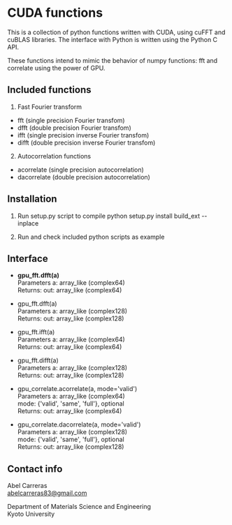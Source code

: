 CUDA functions
==============
This is a collection of python functions written with CUDA,
using cuFFT and cuBLAS libraries.
The interface with Python is written using the Python C API.

These functions intend to mimic the behavior of numpy functions: fft and correlate
using the power of GPU.

Included functions
---------------------------------------------------------

1. Fast Fourier transform
  - fft   (single precision Fourier transfom)
  - dfft  (double precision Fourier transfom)
  - ifft  (single precision inverse Fourier transfom)
  - difft (double precision inverse Fourier transfom)

2. Autocorrelation functions
  - acorrelate (single precision autocorrelation)
  - dacorrelate (double precision autocorrelation)


Installation
---------------------------------------------------------

1. Run setup.py script to compile
   python setup.py install build_ext  --inplace

2. Run and check included python scripts as example


Interface
---------------------------------------------------------

- **gpu_fft.dfft(a)**
<br>Parameters    a: array_like (complex64)
<br>Returns:      out: array_like (complex64)

- gpu_fft.dfft(a)
<br>Parameters    a: array_like (complex128)
<br>Returns:      out: array_like (complex128)

- gpu_fft.ifft(a)
<br>Parameters    a: array_like (complex64)
<br>Returns:      out: array_like (complex64)

- gpu_fft.difft(a)
<br>Parameters    a: array_like (complex128)
<br>Returns:      out: array_like (complex128)

- gpu_correlate.acorrelate(a, mode='valid')
<br>Parameters    a: array_like (complex64)
               <br>mode: {'valid', 'same', 'full'}, optional
<br>Returns:      out: array_like (complex64)

- gpu_correlate.dacorrelate(a, mode='valid')
<br>Parameters    a: array_like (complex128)
              <br>mode: {'valid', 'same', 'full'}, optional
<br>Returns:      out: array_like (complex128)



Contact info
---------------------------------------------------------
Abel Carreras
<br>abelcarreras83@gmail.com

Department of Materials Science and Engineering
<br>Kyoto University